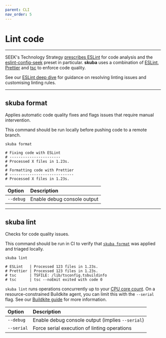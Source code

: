 ```yaml
---
parent: CLI
nav_order: 5
---
```


# Lint code

---

SEEK's Technology Strategy [prescribes ESLint] for code analysis and the [eslint-config-seek] preset in particular.
**skuba** uses a combination of [ESLint], [Prettier] and [tsc] to enforce code quality.

See our [ESLint deep dive] for guidance on resolving linting issues and customising linting rules.

---

## skuba format

Applies automatic code quality fixes and flags issues that require manual intervention.

This command should be run locally before pushing code to a remote branch.

```shell
skuba format

# Fixing code with ESLint
# -----------------------
# Processed X files in 1.23s.
#
# Formatting code with Prettier
# -----------------------------
# Processed X files in 1.23s.
```

| Option    | Description                 |
| :-------- | :-------------------------- |
| `--debug` | Enable debug console output |

---

## skuba lint

Checks for code quality issues.

This command should be run in CI to verify that [`skuba format`] was applied and triaged locally.

```shell
skuba lint

# ESLint   | Processed 123 files in 1.23s.
# Prettier | Processed 123 files in 1.23s.
# tsc      | TSFILE: /lib/tsconfig.tsbuildinfo
# tsc      | tsc --noEmit exited with code 0
```

`skuba lint` runs operations concurrently up to your [CPU core count].
On a resource-constrained Buildkite agent,
you can limit this with the `--serial` flag.
See our [Buildkite guide] for more information.

| Option     | Description                                      |
| :--------- | :----------------------------------------------- |
| `--debug`  | Enable debug console output (implies `--serial`) |
| `--serial` | Force serial execution of linting operations     |

[`skuba format`]: #skuba-format
[buildkite guide]: ../deep-dives/buildkite.md
[cpu core count]: https://nodejs.org/api/os.html#os_os_cpus
[eslint deep dive]: ../deep-dives/eslint.md
[eslint-config-seek]: https://github.com/seek-oss/eslint-config-seek
[eslint]: https://eslint.org/
[prescribes eslint]: https://tech-strategy.ssod.skinfra.xyz/docs/v1/technology.html#typescript
[prettier]: https://prettier.io/
[tsc]: https://www.typescriptlang.org/docs/handbook/compiler-options.html
